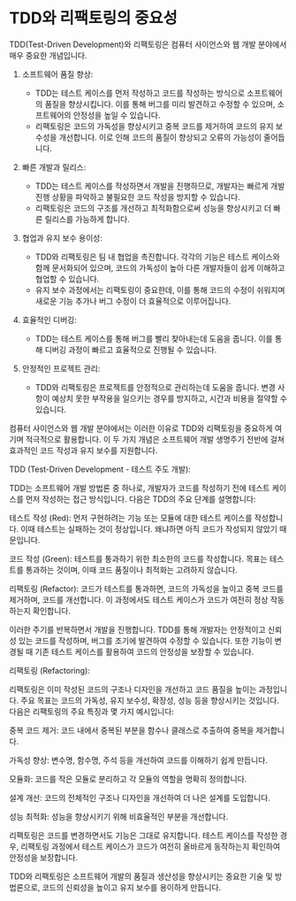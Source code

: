 # TDD와 리팩토링의 중요성
TDD(Test-Driven Development)와 리팩토링은 컴퓨터 사이언스와 웹 개발 분야에서 매우 중요한 개념입니다. 

1. 소프트웨어 품질 향상:
   - TDD는 테스트 케이스를 먼저 작성하고 코드를 작성하는 방식으로 소프트웨어의 품질을 향상시킵니다. 
   이를 통해 버그를 미리 발견하고 수정할 수 있으며, 소프트웨어의 안정성을 높일 수 있습니다.
   - 리팩토링은 코드의 가독성을 향상시키고 중복 코드를 제거하여 코드의 유지 보수성을 개선합니다. 
   이로 인해 코드의 품질이 향상되고 오류의 가능성이 줄어듭니다.


2. 빠른 개발과 릴리스:
   - TDD는 테스트 케이스를 작성하면서 개발을 진행하므로, 
   개발자는 빠르게 개발 진행 상황을 파악하고 불필요한 코드 작성을 방지할 수 있습니다.
   - 리팩토링은 코드의 구조를 개선하고 최적화함으로써 성능을 향상시키고 더 빠른 릴리스를 가능하게 합니다.


3. 협업과 유지 보수 용이성:
   - TDD와 리팩토링은 팀 내 협업을 촉진합니다. 각각의 기능은 테스트 케이스와 함께 문서화되어 있으며, 
   코드의 가독성이 높아 다른 개발자들이 쉽게 이해하고 협업할 수 있습니다.
   - 유지 보수 과정에서는 리팩토링이 중요한데, 
   이를 통해 코드의 수정이 쉬워지며 새로운 기능 추가나 버그 수정이 더 효율적으로 이루어집니다.


4. 효율적인 디버깅:
   - TDD는 테스트 케이스를 통해 버그를 빨리 찾아내는데 도움을 줍니다. 
   이를 통해 디버깅 과정이 빠르고 효율적으로 진행될 수 있습니다.


5. 안정적인 프로젝트 관리:
   - TDD와 리팩토링은 프로젝트를 안정적으로 관리하는데 도움을 줍니다. 
   변경 사항이 예상치 못한 부작용을 일으키는 경우를 방지하고, 
   시간과 비용을 절약할 수 있습니다.


컴퓨터 사이언스와 웹 개발 분야에서는 이러한 이유로 TDD와 리팩토링을 중요하게 여기며 적극적으로 활용합니다. 
이 두 가지 개념은 소프트웨어 개발 생명주기 전반에 걸쳐 효과적인 코드 작성과 유지 보수를 지원합니다.


TDD (Test-Driven Development - 테스트 주도 개발):

TDD는 소프트웨어 개발 방법론 중 하나로, 
개발자가 코드를 작성하기 전에 테스트 케이스를 먼저 작성하는 접근 방식입니다.
다음은 TDD의 주요 단계를 설명합니다:

테스트 작성 (Red): 먼저 구현하려는 기능 또는 모듈에 대한 테스트 케이스를 작성합니다.
이때 테스트는 실패하는 것이 정상입니다.
왜냐하면 아직 코드가 작성되지 않았기 때문입니다.

코드 작성 (Green): 테스트를 통과하기 위한 최소한의 코드를 작성합니다. 
목표는 테스트를 통과하는 것이며, 
이때 코드 품질이나 최적화는 고려하지 않습니다.

리팩토링 (Refactor): 코드가 테스트를 통과하면, 
코드의 가독성을 높이고 중복 코드를 제거하며, 코드를 개선합니다. 
이 과정에서도 테스트 케이스가 코드가 여전히 정상 작동하는지 확인합니다.

이러한 주기를 반복하면서 개발을 진행합니다.
TDD를 통해 개발자는 안정적이고 신뢰성 있는 코드를 작성하며, 
버그를 조기에 발견하여 수정할 수 있습니다. 
또한 기능이 변경될 때 기존 테스트 케이스를 활용하여 코드의 안정성을 보장할 수 있습니다.

리팩토링 (Refactoring):

리팩토링은 이미 작성된 코드의 구조나 디자인을 개선하고 코드 품질을 높이는 과정입니다.
주요 목표는 코드의 가독성, 유지 보수성, 확장성, 성능 등을 향상시키는 것입니다. 
다음은 리팩토링의 주요 특징과 몇 가지 예시입니다:

중복 코드 제거: 코드 내에서 중복된 부분을 함수나 클래스로 추출하여 중복을 제거합니다.

가독성 향상: 변수명, 함수명, 주석 등을 개선하여 코드를 이해하기 쉽게 만듭니다.

모듈화: 코드를 작은 모듈로 분리하고 각 모듈의 역할을 명확히 정의합니다.

설계 개선: 코드의 전체적인 구조나 디자인을 개선하여 더 나은 설계를 도입합니다.

성능 최적화: 성능을 향상시키기 위해 비효율적인 부분을 개선합니다.

리팩토링은 코드를 변경하면서도 기능은 그대로 유지합니다. 테스트 케이스를 작성한 경우, 
리팩토링 과정에서 테스트 케이스가 코드가 여전히 올바르게 동작하는지 확인하여 안정성을 보장합니다.

TDD와 리팩토링은 소프트웨어 개발의 품질과 생산성을 향상시키는 중요한 기술 및 방법론으로, 
코드의 신뢰성을 높이고 유지 보수를 용이하게 만듭니다.